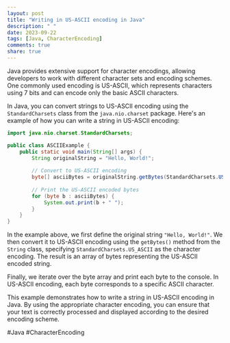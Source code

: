 ```yaml
---
layout: post
title: "Writing in US-ASCII encoding in Java"
description: " "
date: 2023-09-22
tags: [Java, CharacterEncoding]
comments: true
share: true
---
```


Java provides extensive support for character encodings, allowing developers to work with different character sets and encoding schemes. One commonly used encoding is US-ASCII, which represents characters using 7 bits and can encode only the basic ASCII characters.

In Java, you can convert strings to US-ASCII encoding using the `StandardCharsets` class from the `java.nio.charset` package. Here's an example of how you can write a string in US-ASCII encoding:

```java
import java.nio.charset.StandardCharsets;

public class ASCIIExample {
    public static void main(String[] args) {
        String originalString = "Hello, World!";
        
        // Convert to US-ASCII encoding
        byte[] asciiBytes = originalString.getBytes(StandardCharsets.US_ASCII);
        
        // Print the US-ASCII encoded bytes
        for (byte b : asciiBytes) {
            System.out.print(b + " ");
        }
    }
}
```

In the example above, we first define the original string `"Hello, World!"`. We then convert it to US-ASCII encoding using the `getBytes()` method from the `String` class, specifying `StandardCharsets.US_ASCII` as the character encoding. The result is an array of bytes representing the US-ASCII encoded string.

Finally, we iterate over the byte array and print each byte to the console. In US-ASCII encoding, each byte corresponds to a specific ASCII character.

This example demonstrates how to write a string in US-ASCII encoding in Java. By using the appropriate character encoding, you can ensure that your text is correctly processed and displayed according to the desired encoding scheme.

#Java #CharacterEncoding